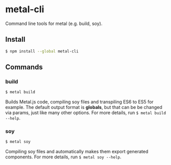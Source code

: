 # metal-cli

Command line tools for metal (e.g. build, soy).

## Install

```sh
$ npm install --global metal-cli
```

## Commands

### build

```sh
$ metal build
```

Builds Metal.js code, compiling soy files and transpiling ES6 to ES5 for example. The default output format is **globals**, but that can be be changed via params, just like many other options. For more details, run `$ metal build --help`.

### soy

```sh
$ metal soy
```

Compiling soy files and automatically makes them export generated components. For more details, run `$ metal soy --help`.
